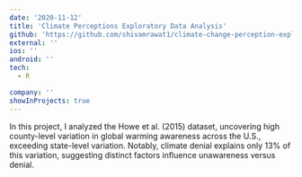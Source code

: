 ```yaml
---
date: '2020-11-12'
title: 'Climate Perceptions Exploratory Data Analysis'
github: 'https://github.com/shivamrawat1/climate-change-perception-exploratory-data-analysis'
external: ''
ios: ''
android: ''
tech:
  - R

company: ''
showInProjects: true
---
```


In this project, I analyzed the Howe et al. (2015) dataset, uncovering high county-level variation in global warming awareness across the U.S., exceeding state-level variation. Notably, climate denial explains only 13% of this variation, suggesting distinct factors influence unawareness versus denial.
